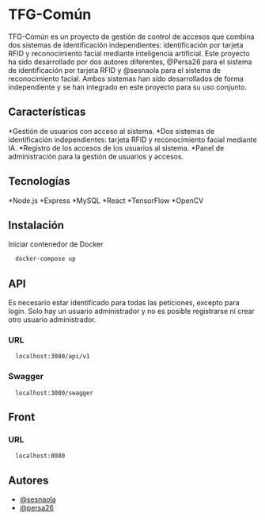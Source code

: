
# TFG-Común

TFG-Común es un proyecto de gestión de control de accesos que combina dos sistemas de identificación independientes: identificación por tarjeta RFID y reconocimiento facial mediante inteligencia artificial. Este proyecto ha sido desarrollado por dos autores diferentes, @Persa26 para el sistema de identificación por tarjeta RFID y @sesnaola para el sistema de reconocimiento facial. Ambos sistemas han sido desarrollados de forma independiente y se han integrado en este proyecto para su uso conjunto.

## Características

*Gestión de usuarios con acceso al sistema.
*Dos sistemas de identificación independientes: tarjeta RFID y reconocimiento facial mediante IA.
*Registro de los accesos de los usuarios al sistema.
*Panel de administración para la gestión de usuarios y accesos.

## Tecnologías

*Node.js
*Express
*MySQL
*React
*TensorFlow
*OpenCV

## Instalación

Iniciar contenedor de Docker

```bash
  docker-compose up
```

## API

Es necesario estar identificado para  todas las peticiones, excepto para login. Solo hay un usuario administrador y no es posible registrarse ni crear otro usuario administrador.

### URL

```http
  localhost:3080/api/v1
```

### Swagger

```http
  localhost:3080/swagger
```

## Front

### URL

```http
  localhost:8080
```

<!-- ### Get Users

Devuelve todos los usuarios

```http
  GET /api/users
```

| Parameter | Type     | Description                |
| :-------- | :------- | :------------------------- |
| `id` | `number` | **Required**. Your API key |

### Get user

Devuelve el usuario con la ID especificada

```http
  GET /api/users/${id}
```

| Parameter | Type     | Description                       |
| :-------- | :------- | :-------------------------------- |
| `id`      | `string` | **Required**. Id of item to fetch | -->

## Autores

- [@sesnaola](https://github.com/sesnaola)
- [@persa26](https://github.com/persa26)
